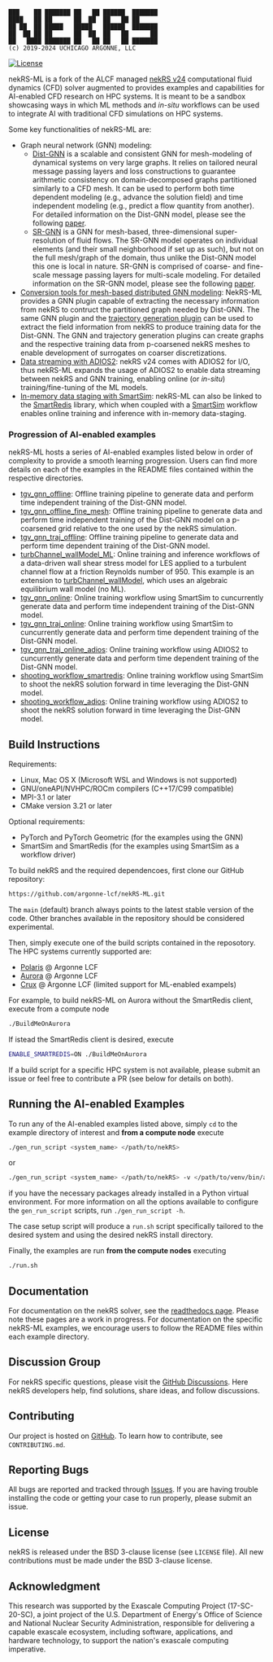 ```
███    ██ ███████ ██   ██ ██████  ███████
████   ██ ██      ██  ██  ██   ██ ██     
██ ██  ██ █████   █████   ██████  ███████
██  ██ ██ ██      ██  ██  ██   ██      ██
██   ████ ███████ ██   ██ ██   ██ ███████ 
(c) 2019-2024 UCHICAGO ARGONNE, LLC
```

[![License](https://img.shields.io/badge/License-BSD%203--Clause-orange.svg)](https://opensource.org/licenses/BSD-3-Clause)

nekRS-ML is a fork of the ALCF managed [nekRS v24](https://github.com/argonne-lcf/nekRS) computational fluid dynamics (CFD) solver augmented to provides examples and capabilities for AI-enabled CFD research on HPC systems. 
It is meant to be a sandbox showcasing ways in which ML methods and *in-situ* workflows can be used to integrate AI with traditional CFD simulations on HPC systems.

Some key functionalities of nekRS-ML are:

* Graph neural network (GNN) modeling: 
  * [Dist-GNN](./3rd_party/dist-gnn/) is a scalable and consistent GNN for mesh-modeling of dynamical systems on very large graphs. It relies on tailored neural message passing layers and loss constructions to guarantee arithmetic consistency on domain-decomposed graphs partitioned similarly to a CFD mesh. It can be used to perform both time dependent modeling (e.g., advance the solution field) and time independent modeling (e.g., predict a flow quantity from another). For detailed information on the Dist-GNN model, please see the following [paper](https://ieeexplore.ieee.org/abstract/document/10820662).
  * [SR-GNN](./3rd_party/sr-gnn/) is a GNN for mesh-based, three-dimensional super-resolution of fluid flows. The SR-GNN model operates on individual elements (and their small neighborhood if set up as such), but not on the full mesh/graph of the domain, thus unlike the Dist-GNN model this one is local in nature. SR-GNN is comprised of coarse- and fine-scale message passing layers for multi-scale modeling. For detailed information on the SR-GNN model, please see the following [paper](https://www.sciencedirect.com/science/article/abs/pii/S0045782525003445).
* [Conversion tools for mesh-based distributed GNN modeling](./src/plugins/gnn.hpp): NekRS-ML provides a GNN plugin capable of extracting the necessary information from nekRS to contruct the partitioned graph needed by Dist-GNN. The same GNN plugin and the [trajectory generation plugin](./src/plugins/trajGen.hpp) can be used to extract the field information from nekRS to produce training data for the Dist-GNN. The GNN and trajectory generation plugins can create graphs and the respective training data from p-coarsened nekRS meshes to enable development of surrogates on coarser discretizations.  
* [Data streaming with ADIOS2](./src/plugins/adiosStreamer.hpp): nekRS v24 comes with ADIOS2 for I/O, thus nekRS-ML expands the usage of ADIOS2 to enable data streaming between nekRS and GNN training, enabling online (or *in-situ*) training/fine-tuning of the ML models.  
* [In-memory data staging with SmartSim](./src/plugins/smartRedis.hpp): nekRS-ML can also be linked to the [SmartRedis](https://github.com/CrayLabs/SmartRedis) library, which when coupled with a [SmartSim](https://github.com/CrayLabs/SmartSim) workflow enables online training and inference with in-memory data-staging. 

### Progression of AI-enabled examples

nekRS-ML hosts a series of AI-enabled examples listed below in order of complexity to provide a smooth learning progression. 
Users can find more details on each of the examples in the  README files contained within the respective directories. 

* [tgv_gnn_offline](./examples/tgv_gnn_offline/): Offline training pipeline to generate data and perform time independent training of the Dist-GNN model.
* [tgv_gnn_offline_fine_mesh](./examples/tgv_gnn_offline_fine_mesh/): Offline training pipeline to generate data and perform time independent training of the Dist-GNN model on a p-coarsened grid relative to the one used by the nekRS simulation.
* [tgv_gnn_traj_offline](./examples/tgv_gnn_traj_offline/): Offline training pipeline to generate data and perform time dependent training of the Dist-GNN model.
* [turbChannel_wallModel_ML](./examples/turbChannel_wallModel_ML/): Online training and inference workflows of a data-driven wall shear stress model for LES applied to a turbulent channel flow at a friction Reynolds number of 950. This example is an extension to [turbChannel_wallModel](./examples/turbChannel_wallModel/), which uses an algebraic equilibrium wall model (no ML).
* [tgv_gnn_online](./examples/tgv_gnn_online/): Online training workflow using SmartSim to cuncurrently generate data and perform time independent training of the Dist-GNN model.
* [tgv_gnn_traj_online](./examples/tgv_gnn_traj_online/): Online training workflow using SmartSim to cuncurrently generate data and perform time dependent training of the Dist-GNN model.
* [tgv_gnn_traj_online_adios](./examples/tgv_gnn_traj_online_adios/): Online training workflow using ADIOS2 to cuncurrently generate data and perform time dependent training of the Dist-GNN model.
* [shooting_workflow_smartredis](./examples/shooting_workflow_smartredis/): Online training workflow using SmartSim to shoot the nekRS solution forward in time leveraging the Dist-GNN model.
* [shooting_workflow_adios](./examples/shooting_workflow_adios/): Online training workflow using ADIOS2 to shoot the nekRS solution forward in time leveraging the Dist-GNN model.


## Build Instructions

Requirements:
* Linux, Mac OS X (Microsoft WSL and Windows is not supported) 
* GNU/oneAPI/NVHPC/ROCm compilers (C++17/C99 compatible)
* MPI-3.1 or later
* CMake version 3.21 or later 

Optional requirements:
* PyTorch and PyTorch Geometric (for the examples using the GNN)
* SmartSim and SmartRedis (for the examples using SmartSim as a workflow driver)

To build nekRS and the required dependencoes, first clone our GitHub repository:

```sh
https://github.com/argonne-lcf/nekRS-ML.git
```

The `main` (default) branch always points to the latest stable version of the code. 
Other branches available in the repository should be considered experimental. 

Then, simply execute one of the build scripts contained in the reposotory. 
The HPC systems currently supported are:
* [Polaris](https://docs.alcf.anl.gov/polaris/) @ Argonne LCF
* [Aurora](https://docs.alcf.anl.gov/aurora/) @ Argonne LCF
* [Crux](https://docs.alcf.anl.gov/crux/) @ Argonne LCF (limited support for ML-enabled exampels)

For example, to build nekRS-ML on Aurora without the SmartRedis client, execute from a compute node

```sh
./BuildMeOnAurora
```

If istead the SmartRedis client is desired, execute

```sh
ENABLE_SMARTREDIS=ON ./BuildMeOnAurora
```

If a build script for a specific HPC system is not available, please submit an issue or feel free to contribute a PR (see below for details on both).


## Running the AI-enabled Examples

To run any of the AI-enabled examples listed above, simply `cd` to the example directory of interest and **from a compute node** execute

```sh
./gen_run_script <system_name> </path/to/nekRS>
```

or

```sh
./gen_run_script <system_name> </path/to/nekRS> -v </path/to/venv/bin/activate>
```

if you have the necessary packages already installed in a Python virtual environment. 
For more information on all the options available to configure the `gen_run_script` scripts, run `./gen_run_script -h`.

The case setup script will produce a `run.sh` script specifically tailored to the desired system and using the desired nekRS install directory. 

Finally, the examples are run **from the compute nodes** executing

```sh
./run.sh
```

## Documentation 
For documentation on the nekRS solver, see the [readthedocs page](https://nekrs.readthedocs.io/en/latest/). Please note these pages are a work in progress. For documentation on the specific nekRS-ML examples, we encourage users to follow the README files within each example directory.

## Discussion Group
For nekRS specific questions, please visit the [GitHub Discussions](https://github.com/Nek5000/nekRS/discussions). Here nekRS developers help, find solutions, share ideas, and follow discussions.

## Contributing
Our project is hosted on [GitHub](https://github.com/argonne-lcf/nekRS-ML). To learn how to contribute, see `CONTRIBUTING.md`.

## Reporting Bugs
All bugs are reported and tracked through [Issues](https://github.com/argonne-lcf/nekRS-ML/issues). If you are having trouble installing the code or getting your case to run properly, please submit an issue.

## License
nekRS is released under the BSD 3-clause license (see `LICENSE` file). 
All new contributions must be made under the BSD 3-clause license.

## Acknowledgment
This research was supported by the Exascale Computing Project (17-SC-20-SC), 
a joint project of the U.S. Department of Energy's Office of Science and National Nuclear Security 
Administration, responsible for delivering a capable exascale ecosystem, including software, 
applications, and hardware technology, to support the nation's exascale computing imperative.
